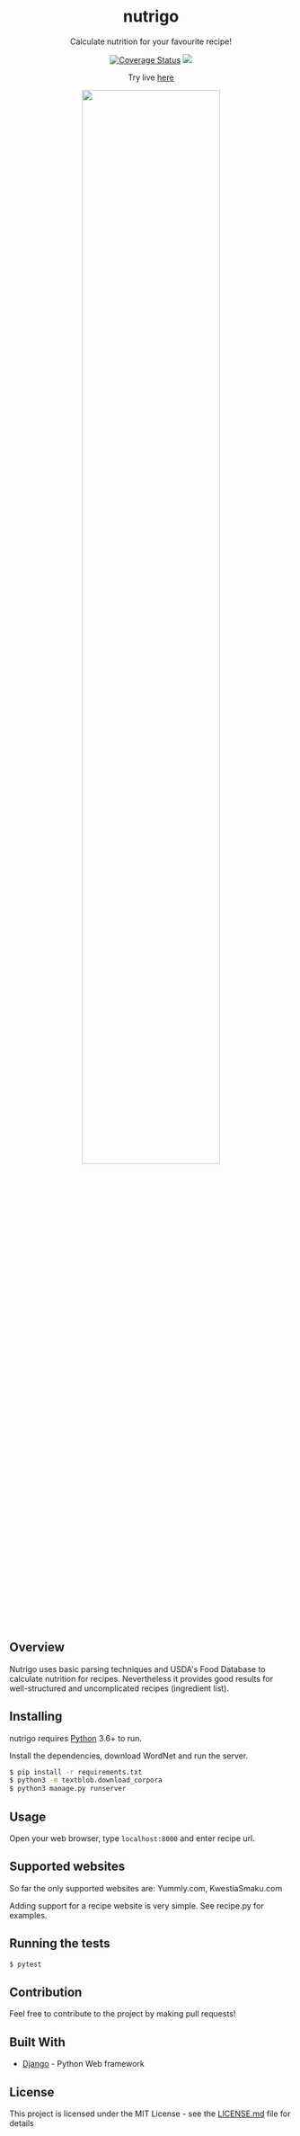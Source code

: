 <h1 align="center">nutrigo</h1>
<p align="center">Calculate nutrition for your favourite recipe!</p>
<p align="center">
  <a href='https://coveralls.io/github/MakuZo/nutrigo?branch=master'><img src='https://coveralls.io/repos/github/MakuZo/nutrigo/badge.svg?branch=master' alt='Coverage Status' /></a>
<img src="https://travis-ci.org/MakuZo/nutrigo.svg?branch=master">
</p>
<p align="center">Try live <a href="https://nutrigo.makuzo.usermd.net">here</a></p>
<p align="center">
<img align="center" width="70%" height="70%" src="https://i.imgur.com/3YKGyEt.jpg"></img>
</p>

## Overview

Nutrigo uses basic parsing techniques and USDA's Food Database to calculate nutrition for recipes.
Nevertheless it provides good results for well-structured and uncomplicated recipes (ingredient list).

## Installing

nutrigo requires [Python](https://www.python.org/) 3.6+ to run.

Install the dependencies, download WordNet and run the server.

```sh
$ pip install -r requirements.txt
$ python3 -m textblob.download_corpora
$ python3 manage.py runserver
```

## Usage

Open your web browser, type ```localhost:8000``` and enter recipe url.

## Supported websites

So far the only supported websites are:
Yummly.com, KwestiaSmaku.com

Adding support for a recipe website is very simple. See recipe.py for examples.

## Running the tests

```sh
$ pytest
```

## Contribution

Feel free to contribute to the project by making pull requests!

## Built With

* [Django](https://www.djangoproject.com/) - Python Web framework

## License

This project is licensed under the MIT License - see the [LICENSE.md](LICENSE.md) file for details
